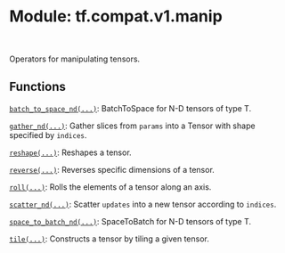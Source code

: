 <div itemscope itemtype="http://developers.google.com/ReferenceObject">
<meta itemprop="name" content="tf.compat.v1.manip" />
<meta itemprop="path" content="Stable" />
</div>

# Module: tf.compat.v1.manip


<table class="tfo-notebook-buttons tfo-api" align="left">
</table>



Operators for manipulating tensors.



## Functions

[`batch_to_space_nd(...)`](../../../tf/compat/v1/batch_to_space_nd.md): BatchToSpace for N-D tensors of type T.

[`gather_nd(...)`](../../../tf/compat/v1/gather_nd.md): Gather slices from `params` into a Tensor with shape specified by `indices`.

[`reshape(...)`](../../../tf/reshape.md): Reshapes a tensor.

[`reverse(...)`](../../../tf/reverse.md): Reverses specific dimensions of a tensor.

[`roll(...)`](../../../tf/roll.md): Rolls the elements of a tensor along an axis.

[`scatter_nd(...)`](../../../tf/scatter_nd.md): Scatter `updates` into a new tensor according to `indices`.

[`space_to_batch_nd(...)`](../../../tf/space_to_batch_nd.md): SpaceToBatch for N-D tensors of type T.

[`tile(...)`](../../../tf/tile.md): Constructs a tensor by tiling a given tensor.



